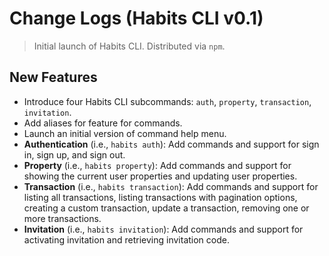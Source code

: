 # Change Logs (Habits CLI v0.1)

> Initial launch of Habits CLI.
> Distributed via `npm`.

## New Features

* Introduce four Habits CLI subcommands: `auth`, `property`, `transaction`, `invitation`.
* Add aliases for feature for commands.
* Launch an initial version of command help menu.
* **Authentication** (i.e., `habits auth`): Add commands and support for sign in, sign up, and sign out.
* **Property** (i.e., `habits property`): Add commands and support for showing the current user properties and updating user properties.
* **Transaction** (i.e., `habits transaction`): Add commands and support for listing all transactions, listing transactions with pagination options, creating a custom transaction, update a transaction, removing one or more transactions.
* **Invitation** (i.e., `habits invitation`): Add commands and support for activating invitation and retrieving invitation code.
